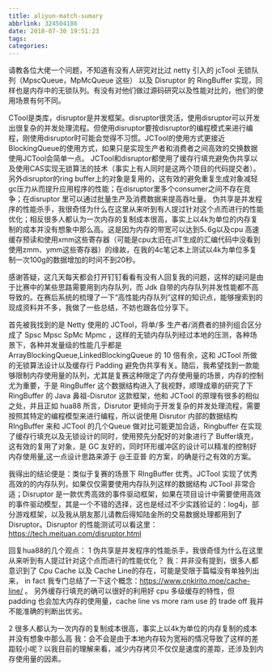 ```yaml
---
title: aliyun-match-sumary
abbrlink: 324504186
date: 2018-07-30 19:51:23
tags:
categories:
---
```










请教各位大佬一个问题，不知道有没有人研究对比过 netty 引入的 jcTool 无锁队列（MpscQueue，MpMcQueue 这些） 以及 Disruptor 的 RingBuffer 实现，同样也是内存中的无锁队列。有没有对他们做过源码研究以及性能对比的，他们的使用场景有何不同。



CTool是类库，disruptor是并发框架。disruptor很灵活，使用disruptor可以开发出很复杂的并发处理流程。但使用disruptor要按disruptor的编程模式来进行编程，刚使用disruptor时可能会觉得不习惯。JCTool的使用方式更接近BlockingQueue的使用方式，如果只是实现生产者和消费者之间高效的交换数据使用JCTool会简单一点。
JCTool和disruptor都使用了缓存行填充避免伪共享以及使用CAS实现无锁算法的技术（事实上有人同时是这两个项目的代码提交者）。另外disruptor的ring buffer上的对象是复用的，这有效的避免重复生成对象减轻gc压力从而提升应用程序的性能；在disruptor里多个consumer之间不存在竞争；在disruptor 里可以通过批量生产及消费数据来提高吞吐量。
伪共享是并发程序的性能杀手，我很奇怪为什么在这里从来听到有人提过针对这个点而进行的性能优化；相反很多人都认为一次内存的复制成本很高，事实上以4k为单位的内存复制的成本并没有想象中那么高。这是因为内存的带宽可以达到5､6g以及cpu 高速缓存预读和使用xmm这些寄存器（可能是cpu太旧在JIT生成的汇编代码中没看到使用zmm、ymm这些寄存器）的缘故，在我的4c笔记本上测试以4k为单位多复制一次100g的数据增加的时间不到20秒。







感谢答疑，这几天每天都会打开钉钉看看有没有人回复我的问题，这样的疑问是由于比赛中的某些思路需要用到内存队列，而 Jdk 自带的内存队列并发性能都不高导致的。在赛后系统的梳理了一下“高性能内存队列”这样的知识点，能够搜索到的现成资料并不多，我做了一些总结，不妨也跟各位分享下。

首先被我找到的是 Netty 使用的 JCTool，将单/多 生产者/消费者的排列组合区分成了 Spsc Mpsc SpMc Mpmc ，这样的无锁内存队列经过本地的压测，各种场景下，各种并发量级的性能几乎都是 ArrayBlockingQueue,LinkedBlockingQueue 的 10 倍有余，这和 JCTool 所做的无锁算法设计以及缓存行 Padding 避免伪共享有关。随后，我希望找到一款能够限制内存使用量的队列，尤其是复赛这种限定了内存使用量的场景，内存的控制尤为重要，于是 RingBuffer 这个数据结构进入了我视野，顺理成章的研究了下 RingBuffer 的 Java 鼻祖-Disrutor 这款框架，他和 JCTool 的原理有很多的相似之处，并且正如 hua88 所言，Disrutor 更倾向于开发复杂的并发处理流程，需要按照其特定的编程模型来进行编程，所以说使用 Disrutor 内部的数据结构 RIngBuffer 来和 JCTool 的几个Queue 做对比可能更加合适，Ringbuffer 在实现了缓存行填充以及无锁设计的同时，使用预先分配好的对象进行了 Buffer填充，这有效的复用了对象，是 GC 友好的，同时环形缓冲区的设计可以精准的控制好内存使用量,这一点设计思路来源于 @王亚普 的方案，的确是行之有效的方案。

我得出的结论便是：类似于复赛的场景下 RIngBuffer 优秀。JCTool 实现了优秀高效的的内存队列，如果仅仅需要使用内存队列这样的数据结构 JCTool 非常合适；Disruptor 是一款优秀高效的事件驱动框架，如果在项目设计中需要使用高效的事件驱动模型，其是一个不错的选择，这也是经过不少实践验证的：log4j，部分游戏框架，以及我从朋友那儿请教后得知陆金所的交易数据处理都用到了 Disruptor。Disruptor 的性能测试可以看这里：https://tech.meituan.com/disruptor.html

回复hua88的几个观点：
1 伪共享是并发程序的性能杀手，我很奇怪为什么在这里从来听到有人提过针对这个点而进行的性能优化？
我：并非没有提到，很多人都意识到了 Cpu Cache 以及 Cache Line的存在，可能是受限于篇幅没有单独列出来， in fact 我专门总结了一下这个概念：https://www.cnkirito.moe/cache-line/ 。 另外缓存行填充的确可以很好的利用好 cpu 多级缓存的特性，但 padding 也会加大内存的使用量，cache line vs
more ram use 的 trade off 我并不能准确的判断出优劣。

2 很多人都认为一次内存的复制成本很高，事实上以4k为单位的内存复制的成本并没有想象中那么高
我：会不会是由于本地内存较为宽裕的情况导致了这样的差距较小呢？以我目前的理解来看，减少内存拷贝不仅仅是速度的差距，还涉及到内存使用量的因素。



